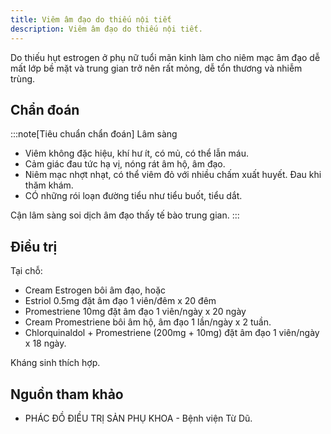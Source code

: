 ```yaml
---
title: Viêm âm đạo do thiếu nội tiết
description: Viêm âm đạo do thiếu nội tiết.
---
```


Do thiếu hụt estrogen ở phụ nữ tuổi mãn kinh làm cho niêm mạc âm đạo dễ mất lớp bề mặt và trung gian trở nên rất mỏng, dễ tổn thương và nhiễm trùng.

## Chẩn đoán

:::note[Tiêu chuẩn chẩn đoán]
Lâm sàng

- Viêm không đặc hiệu, khí hư ít, có mủ, có thể lẫn máu.
- Cảm giác đau tức hạ vị, nóng rát âm hộ, âm đạo.
- Niêm mạc nhợt nhạt, có thể viêm đỏ với nhiều chấm xuất huyết. Đau khi thăm khám.
- CÓ những rói loạn đường tiểu như tiểu buốt, tiểu dắt.

Cận lâm sàng soi dịch âm đạo thấy tế bào trung gian.
:::

## Điều trị

Tại chỗ:

- Cream Estrogen bôi âm đạo, hoặc
- Estriol 0.5mg đặt âm đạo 1 viên/đêm x 20 đêm
- Promestriene 10mg đặt âm đạo 1 viên/ngày x 20 ngày
- Cream Promestriene bôi âm hộ, âm đạo 1 lần/ngày x 2 tuần.
- Chlorquinaldol + Promestriene (200mg + 10mg) đặt âm đạo 1 viên/ngày x 18 ngày.

Kháng sinh thích hợp.

## Nguồn tham khảo

- PHÁC ĐỒ ĐIỀU TRỊ SẢN PHỤ KHOA - Bệnh viện Từ Dũ.
